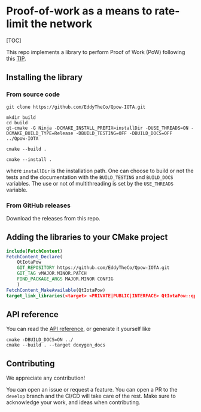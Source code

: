 
# Proof-of-work as a means to rate-limit the network
 
[TOC]

This repo implements a library to perform Proof of Work (PoW) following this [TIP](https://github.com/iotaledger/tips/blob/main/tips/TIP-0012/tip-0012.md).

## Installing the library 

### From source code
```
git clone https://github.com/EddyTheCo/Qpow-IOTA.git 

mkdir build
cd build
qt-cmake -G Ninja -DCMAKE_INSTALL_PREFIX=installDir -DUSE_THREADS=ON -DCMAKE_BUILD_TYPE=Release -DBUILD_TESTING=OFF -DBUILD_DOCS=OFF ../Qpow-IOTA

cmake --build . 

cmake --install . 
```
where `installDir` is the installation path.
One can choose to build or not the tests and the documentation with the `BUILD_TESTING` and `BUILD_DOCS` variables.
The use or not of multithreading is set by the `USE_THREADS` variable.
### From GitHub releases
Download the releases from this repo. 

## Adding the libraries to your CMake project 

```CMake
include(FetchContent)
FetchContent_Declare(
	QtIotaPow	
	GIT_REPOSITORY https://github.com/EddyTheCo/Qpow-IOTA.git
	GIT_TAG vMAJOR.MINOR.PATCH 
	FIND_PACKAGE_ARGS MAJOR.MINOR CONFIG  
	)
FetchContent_MakeAvailable(QtIotaPow)
target_link_libraries(<target> <PRIVATE|PUBLIC|INTERFACE> QtIotaPow::qpow)
```


## API reference

You can read the [API reference](https://eddytheco.github.io/Qpow-IOTA/), or generate it yourself like
```
cmake -DBUILD_DOCS=ON ../
cmake --build . --target doxygen_docs
```

## Contributing

We appreciate any contribution!


You can open an issue or request a feature.
You can open a PR to the `develop` branch and the CI/CD will take care of the rest.
Make sure to acknowledge your work, and ideas when contributing.

